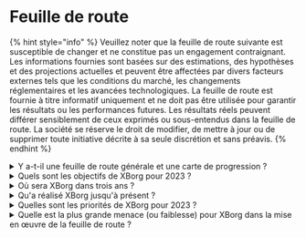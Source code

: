 # Feuille de route

{% hint style="info" %}
Veuillez noter que la feuille de route suivante est susceptible de changer et ne constitue pas un engagement contraignant. Les informations fournies sont basées sur des estimations, des hypothèses et des projections actuelles et peuvent être affectées par divers facteurs externes tels que les conditions du marché, les changements réglementaires et les avancées technologiques. La feuille de route est fournie à titre informatif uniquement et ne doit pas être utilisée pour garantir les résultats ou les performances futures. Les résultats réels peuvent différer sensiblement de ceux exprimés ou sous-entendus dans la feuille de route. La société se réserve le droit de modifier, de mettre à jour ou de supprimer toute initiative décrite à sa seule discrétion et sans préavis.
{% endhint %}

<details>

<summary>Y a-t-il une feuille de route générale et une carte de progression ?</summary>

La feuille de route générale peut être consultée dans notre dernier [**document**](https://docsend.com/view/5dwn74pn6izud3vb) et sur notre [**site web**](https://www.xborg.com/).

</details>

<details>

<summary>Quels sont les objectifs de XBorg pour 2023 ?</summary>

* **1 000 000** utilisateurs sur l'application d'engagement des fans

<!---->

* **50** équipes d'esport intégrées à l'application d'engagement des fans, ainsi que 20 autres communautés

<!---->

* **10** ingénieurs logiciels dans l'équipe

<!---->

* Collecte de fonds de **5 millions de dollars** lors de la phase de démarrage et de la vente publique de jetons

<!---->

* **Décentralisation** du réseau de références et du programme de subventions aux développeurs

<!---->

* Monétisation précoce du produit

<!---->

* **+20 000** membres de la communauté

</details>

<details>

<summary>Où sera XBorg dans trois ans ?</summary>

Notre vision pour les trois prochaines années est de transformer XBorg en un protocole entièrement décentralisé avec une multitude d'applications utilisateur, tout en nous imposant comme le réseau de références de jeu prééminent. Grâce à des programmes de subventions et un soutien actif aux initiatives des joueurs, nous aspirons à autonomiser d'innombrables joueurs et à faciliter l'émergence d'entités de jeu détenues par les joueurs, notamment des équipes d'esport et des studios. Avec un engagement envers l'innovation et le progrès continus, nous prévoyons que XBorg émergera comme l'écosystème de jeu dominant dans la sphère Web3 et au-delà, ouvrant la voie à de futures incursions dans d'autres secteurs du divertissement et initiatives d'autonomisation de la communauté.\
\
Avertissement : Bien que nous croyions que cela est réalisable, les déclarations faites dans ce document concernant la vision de XBorg pour les trois prochaines années sont prospectives et reposent sur des hypothèses, des attentes et des projections concernant les industries du jeu et de la blockchain. Ces déclarations comportent des risques et des incertitudes, et les résultats réels peuvent différer sensiblement de ceux décrits dans ces déclarations. XBorg ne garantit ni ne promet de résultats ou de performances spécifiques. Tout investissement dans XBorg ou ses produits et services comporte des risques et peut entraîner la perte de tout ou partie de l'investissement. XBorg n'est pas responsable des dommages ou pertes encourus en raison de toute décision d'investissement fondée sur les informations contenues dans ce document. Enfin, rien dans ce document ne doit être interprété comme des conseils juridiques, financiers ou d'investissement.

</details>

<details>

<summary>Qu'a réalisé XBorg jusqu'à présent ?</summary>

* Développement d'un MVP du réseau de références de jeu avec **10 000** utilisateurs
* Premier cas d'utilisation de l'application, le soulbound launchpad avec **six** accords à un stade précoce
* La communauté de jeu la plus compétitive en Web3
* Partenariats avec les principales marques en Web3 et Web2 (Team BDS, Brave, YGG, Polygon Gaming)
* Plus grand organisateur de tournois en Web3, avec 125 tournois organisés en 2022 et la plus grande ligue Web3 organisée en 2023 (XCS)
* Tour de financement stratégique
* Mint Prometheus

</details>

<details>

<summary>Quelles sont les priorités de XBorg pour 2023 ?</summary>

Les principales priorités de XBorg sont axées sur plusieurs domaines critiques de développement stratégique. Tout d'abord, l'équipe construit activement une application d'engagement des fans robuste et captivante (xborg.gg) qui soit à la fois stable et attrayante. Deuxièmement, l'entreprise s'engage à renforcer son vivier de talents techniques pour faciliter la croissance et l'expansion continues de ses applications et de son réseau de références. XBorg est également déterminé à poursuivre des opportunités stratégiques de développement commercial avec les principales équipes d'esport afin d'améliorer l'engagement et l'attrait de la plateforme pour les utilisateurs.\
\
Avec son accent sur une croissance durable, XBorg explore différentes stratégies de monétisation, notamment des lancements de produits dérivés, des abonnements mensuels pour les utilisateurs et les entreprises, ainsi que d'autres sources de revenus innovantes. Enfin, XBorg se prépare à un avenir décentralisé en lançant le jeton XBG et en le rendant disponible sur les principales bourses de niveau 1, telles que Binance et Coinbase, ainsi que sur les bourses de niveau 2, comme Bybit, Bitfinex et Kucoin. En poursuivant ces priorités stratégiques, XBorg est prêt à révolutionner l'industrie du jeu et à consolider sa position de leader dans le monde en constante évolution de la technologie Web3.

</details>

<details>

<summary>Quelle est la plus grande menace (ou faiblesse) pour XBorg dans la mise en œuvre de la feuille de route ?</summary>

**Risques réglementaires**

Comme tout projet Web3, le cadre réglementaire entourant les actifs numériques peut entraver la réalisation de certains éléments de la feuille de route. Si certains NFT ou jetons sont considérés comme des valeurs mobilières dans certaines juridictions, cela pourrait nuire à notre écosystème ou affecter les utilités du jeton XBG.

**Gouvernance des données**

De plus, l'utilisation par XBorg d'API tierces provenant d'entités réputées telles que Steam et Faceit pose des problèmes potentiels de gouvernance des données, car la cessation de ces collaborations entraînerait inévitablement une diminution de la qualité des données.

**Adoption du réseau de références**

Le risque d'adoption pour tout protocole ne peut être surestimé, car il représente un obstacle potentiel à son succès. Par conséquent, un plan de croissance initial solide est essentiel. Dans cette optique, nous avons identifié l'application d'engagement des fans et les partenariats stratégiques avec les équipes d'esport comme les moyens les plus efficaces d'atteindre la masse critique du protocole XBorg.

\


</details>